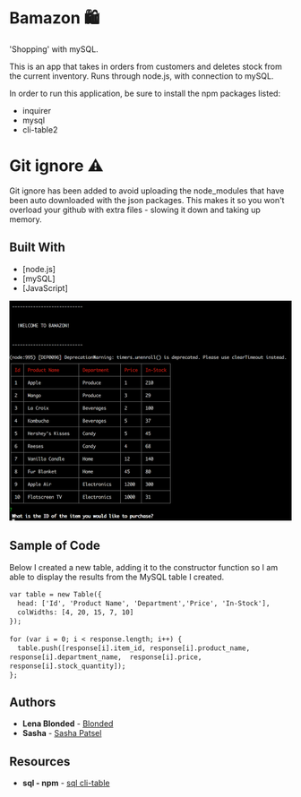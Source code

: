 # Bamazon 🛍️
'Shopping' with mySQL.

This is an app that takes in orders from customers and deletes stock from the current inventory.
Runs through node.js, with connection to mySQL.

In order to run this application, be sure to install the npm packages listed:
* inquirer
* mysql
* cli-table2

# Git ignore ⚠️
Git ignore has been added to avoid uploading the node_modules that have been auto
downloaded with the json packages. This makes it so you won't overload your github with
extra files - slowing it down and taking up memory.

## Built With

* [node.js]
* [mySQL]
* [JavaScript]


![Screenshot](preview-bamazon.png)

## Sample of Code

Below I created a new table, adding it to the constructor function so I am able to display
the results from the MySQL table I created.

```
var table = new Table({
  head: ['Id', 'Product Name', 'Department','Price', 'In-Stock'],
  colWidths: [4, 20, 15, 7, 10]
});

for (var i = 0; i < response.length; i++) {
  table.push([response[i].item_id, response[i].product_name, response[i].department_name,  response[i].price, response[i].stock_quantity]);
};

```


## Authors

* **Lena Blonded** - [Blonded](https://github.com/Blonded)
* **Sasha** - [Sasha Patsel](https://github.com/sashapatsel)

## Resources
* **sql - npm** - [sql cli-table](https://www.npmjs.com/package/cli-table2)
